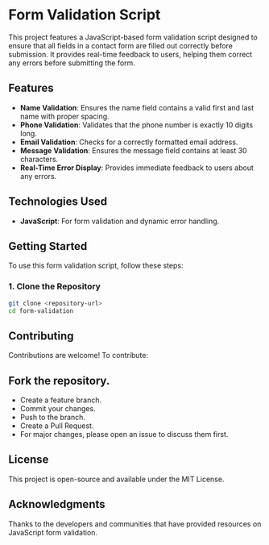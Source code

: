 # Form Validation Script

This project features a JavaScript-based form validation script designed to ensure that all fields in a contact form are filled out correctly before submission. It provides real-time feedback to users, helping them correct any errors before submitting the form.

## Features

- **Name Validation**: Ensures the name field contains a valid first and last name with proper spacing.
- **Phone Validation**: Validates that the phone number is exactly 10 digits long.
- **Email Validation**: Checks for a correctly formatted email address.
- **Message Validation**: Ensures the message field contains at least 30 characters.
- **Real-Time Error Display**: Provides immediate feedback to users about any errors.

## Technologies Used

- **JavaScript**: For form validation and dynamic error handling.

## Getting Started

To use this form validation script, follow these steps:

### 1. Clone the Repository

```bash
git clone <repository-url>
cd form-validation

```

## Contributing

Contributions are welcome! To contribute:

## Fork the repository.

- Create a feature branch.
- Commit your changes.
- Push to the branch.
- Create a Pull Request.
- For major changes, please open an issue to discuss them first.

## License

This project is open-source and available under the MIT License.

## Acknowledgments

Thanks to the developers and communities that have provided resources on JavaScript form validation.
